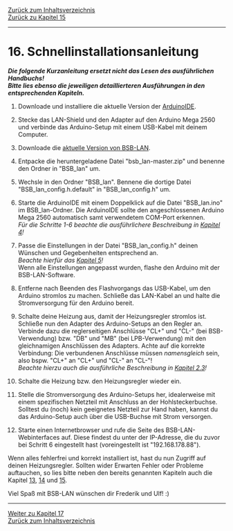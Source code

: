[Zurück zum Inhaltsverzeichnis](inhaltsverzeichnis.md)  
[Zurück zu Kapitel 15](kap15.md)    
    
---
    
# 16. Schnellinstallationsanleitung
***Die folgende Kurzanleitung ersetzt nicht das Lesen des ausführlichen Handbuchs!  
Bitte lies ebenso die jeweiligen detaillierteren Ausführungen in den entsprechenden Kapiteln.*** 
   
1. Downloade und installiere die aktuelle Version der [ArduinoIDE](https://www.arduino.cc/en/Main/Software).   

2. Stecke das LAN-Shield und den Adapter auf den Arduino Mega 2560 und verbinde das Arduino-Setup mit einem USB-Kabel mit deinem Computer.  

3. Downloade die [aktuelle Version von BSB-LAN](https://github.com/fredlcore/bsb_lan/archive/master.zip).  

4. Entpacke die heruntergeladene Datei "bsb_lan-master.zip" und benenne den Ordner in "BSB_lan" um.  

5. Wechsle in den Ordner "BSB_lan". Bennene die dortige Datei "BSB_lan_config.h.default" in "BSB_lan_config.h" um.  

6. Starte die ArduinoIDE mit einem Doppelklick auf die Datei "BSB_lan.ino" im BSB_lan-Ordner. Die ArduinoIDE sollte den angeschlossenen Arduino Mega 2560 automatisch samt verwendetem COM-Port erkennen.  
*Für die Schritte 1-6 beachte die ausführlichere Beschreibung in [Kapitel 4](kap04.md)!*  

7. Passe die Einstellungen in der Datei "BSB_lan_config.h" deinen Wünschen und Gegebenheiten entsprechend an.  
*Beachte hierfür das [Kapitel 5](kap05.md)!*  
Wenn alle Einstellungen angepasst wurden, flashe den Arduino mit der BSB-LAN-Software.  

8. Entferne nach Beenden des Flashvorgangs das USB-Kabel, um den Arduino stromlos zu machen. Schließe das LAN-Kabel an und halte die Stromversorgung für den Arduino bereit.  

9. Schalte deine Heizung aus, damit der Heizungsregler stromlos ist. Schließe nun den Adapter des Arduino-Setups an den Regler an. Verbinde dazu die reglerseitigen Anschlüsse "CL+" und "CL-" (bei BSB-Verwendung) bzw. "DB" und "MB" (bei LPB-Verwendung) mit den gleichnamigen Anschlüssen des Adapters. Achte auf die korrekte Verbindung: Die verbundenen Anschlüsse müssen *namensgleich* sein, also bspw. "CL+" an "CL+" und "CL-" an "CL-"!   
*Beachte hierzu auch die ausführliche Beschreibung in [Kapitel 2.3](kap02.md#23-anschluss-des-adapters)!*

10. Schalte die Heizung bzw. den Heizungsregler wieder ein. 

11. Stelle die Stromversorgung des Arduino-Setups her, idealerweise mit einem spezifischen Netzteil mit Anschluss an der Hohlsteckerbuchse. Solltest du (noch) kein geeignetes Netzteil zur Hand haben, kannst du das Arduino-Setup auch über die USB-Buchse mit Strom versorgen.  

12. Starte einen Internetbrowser und rufe die Seite des BSB-LAN-Webinterfaces auf. Diese findest du unter der IP-Adresse, die du zuvor bei Schritt 6 eingestellt hast (voreingestellt ist "192.168.178.88").  

Wenn alles fehlerfrei und korrekt installiert ist, hast du nun Zugriff auf deinen Heizungsregler. Sollten wider Erwarten Fehler oder Probleme auftauchen, so lies bitte neben den bereits genannten Kapiteln auch die Kapitel [13](kap13.md), [14](kap14.md) und [15](kap15.md).  

Viel Spaß mit BSB-LAN wünschen dir Frederik und Ulf! :)  
    

---
    

     
     
[Weiter zu Kapitel 17](kap17.md)      
[Zurück zum Inhaltsverzeichnis](inhaltsverzeichnis.md)  
